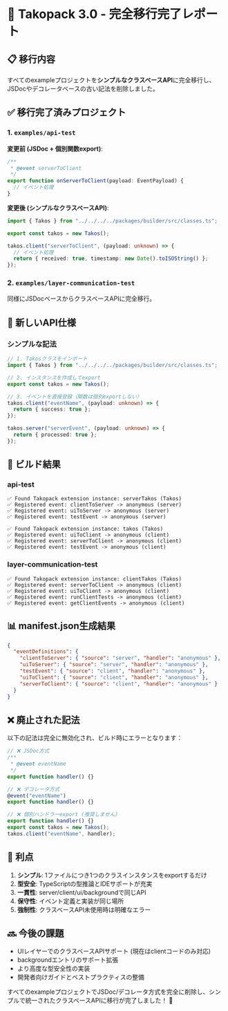 # 🎯 Takopack 3.0 - 完全移行完了レポート

## 📋 移行内容

すべてのexampleプロジェクトを**シンプルなクラスベースAPI**に完全移行し、JSDocやデコレータベースの古い記法を削除しました。

## ✅ 移行完了済みプロジェクト

### 1. `examples/api-test`
**変更前 (JSDoc + 個別関数export)**:
```typescript
/**
 * @event serverToClient
 */
export function onServerToClient(payload: EventPayload) {
  // イベント処理
}
```

**変更後 (シンプルなクラスベースAPI)**:
```typescript
import { Takos } from "../../../../packages/builder/src/classes.ts";

export const takos = new Takos();

takos.client("serverToClient", (payload: unknown) => {
  // イベント処理
  return { received: true, timestamp: new Date().toISOString() };
});
```

### 2. `examples/layer-communication-test`
同様にJSDocベースからクラスベースAPIに完全移行。

## 🚀 新しいAPI仕様

### シンプルな記法
```typescript
// 1. Takosクラスをインポート
import { Takos } from "../../../../packages/builder/src/classes.ts";

// 2. インスタンスを作成してexport
export const takos = new Takos();

// 3. イベントを直接登録（関数は個別exportしない）
takos.client("eventName", (payload: unknown) => {
  return { success: true };
});

takos.server("serverEvent", (payload: unknown) => {
  return { processed: true };
});
```

## 🔧 ビルド結果

### api-test
```
✅ Found Takopack extension instance: serverTakos (Takos)
✅ Registered event: clientToServer -> anonymous (server)
✅ Registered event: uiToServer -> anonymous (server)  
✅ Registered event: testEvent -> anonymous (server)

✅ Found Takopack extension instance: takos (Takos)
✅ Registered event: uiToClient -> anonymous (client)
✅ Registered event: serverToClient -> anonymous (client)
✅ Registered event: testEvent -> anonymous (client)
```

### layer-communication-test
```
✅ Found Takopack extension instance: clientTakos (Takos)
✅ Registered event: serverToClient -> anonymous (client)
✅ Registered event: uiToClient -> anonymous (client)
✅ Registered event: runClientTests -> anonymous (client)
✅ Registered event: getClientEvents -> anonymous (client)
```

## 📊 manifest.json生成結果

```json
{
  "eventDefinitions": {
    "clientToServer": { "source": "server", "handler": "anonymous" },
    "uiToServer": { "source": "server", "handler": "anonymous" },
    "testEvent": { "source": "client", "handler": "anonymous" },
    "uiToClient": { "source": "client", "handler": "anonymous" },
    "serverToClient": { "source": "client", "handler": "anonymous" }
  }
}
```

## ❌ 廃止された記法

以下の記法は完全に無効化され、ビルド時にエラーとなります：

```typescript
// ❌ JSDoc方式
/**
 * @event eventName
 */
export function handler() {}

// ❌ デコレータ方式  
@event("eventName")
export function handler() {}

// ❌ 個別ハンドラーexport (推奨しません)
export function handler() {}
export const takos = new Takos();
takos.client("eventName", handler);
```

## 🎯 利点

1. **シンプル**: 1ファイルにつき1つのクラスインスタンスをexportするだけ
2. **型安全**: TypeScriptの型推論とIDEサポートが充実
3. **一貫性**: server/client/ui/backgroundで同じAPI
4. **保守性**: イベント定義と実装が同じ場所
5. **強制性**: クラスベースAPI未使用時は明確なエラー

## 🔜 今後の課題

- UIレイヤーでのクラスベースAPIサポート (現在はclientコードのみ対応)
- backgroundエントリのサポート拡張
- より高度な型安全性の実装
- 開発者向けガイドとベストプラクティスの整備

すべてのexampleプロジェクトでJSDoc/デコレータ方式を完全に削除し、シンプルで統一されたクラスベースAPIに移行が完了しました！ 🎉
